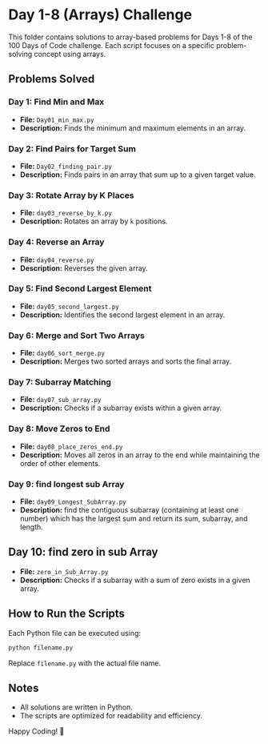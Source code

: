 # Day 1-8 (Arrays) Challenge

This folder contains solutions to array-based problems for Days 1-8 of the 100 Days of Code challenge. Each script focuses on a specific problem-solving concept using arrays.

## Problems Solved

### Day 1: Find Min and Max
- **File:** `Day01_min_max.py`
- **Description:** Finds the minimum and maximum elements in an array.

### Day 2: Find Pairs for Target Sum
- **File:** `Day02_finding_pair.py`
- **Description:** Finds pairs in an array that sum up to a given target value.

### Day 3: Rotate Array by K Places
- **File:** `day03_reverse_by_k.py`
- **Description:** Rotates an array by `k` positions.

### Day 4: Reverse an Array
- **File:** `day04_reverse.py`
- **Description:** Reverses the given array.

### Day 5: Find Second Largest Element
- **File:** `day05_second_largest.py`
- **Description:** Identifies the second largest element in an array.

### Day 6: Merge and Sort Two Arrays
- **File:** `day06_sort_merge.py`
- **Description:** Merges two sorted arrays and sorts the final array.

### Day 7: Subarray Matching
- **File:** `day07_sub_array.py`
- **Description:** Checks if a subarray exists within a given array.

### Day 8: Move Zeros to End
- **File:** `day08_place_zeros_end.py`
- **Description:** Moves all zeros in an array to the end while maintaining the order of other elements.

### Day 9: find longest sub Array
- **File:** `day09_Longest_SubArray.py`
- **Description:** find the contiguous subarray (containing at least one number) which has the largest sum and return its sum, subarray, and length.

## Day 10: find zero in sub Array
- **File:** `zero_in_Sub_Array.py`
- **Description:**  Checks if a subarray with a sum of zero exists in a given array.

## How to Run the Scripts
Each Python file can be executed using:
```bash
python filename.py
```
Replace `filename.py` with the actual file name.

## Notes
- All solutions are written in Python.
- The scripts are optimized for readability and efficiency.

Happy Coding! 🚀
